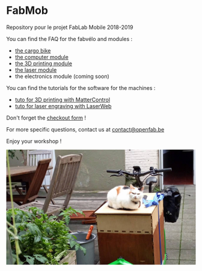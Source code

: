 # FabMob
Repository pour le projet FabLab Mobile 2018-2019

You can find the FAQ for the fabvélo and modules :
- [the cargo bike](https://github.com/openfab-lab/FabMob/blob/master/FAQ/FAQ_cargobike.md)
- [the computer module](https://github.com/openfab-lab/FabMob/blob/master/FAQ/FAQ_computers-module.md)
- [the 3D printing module](https://github.com/openfab-lab/FabMob/blob/master/FAQ/FAQ_3Dprinting-module.md)
- [the laser module](https://github.com/openfab-lab/FabMob/blob/master/FAQ/FAQ_laser_module.md)
- the electronics module (coming soon)

You can find the tutorials for the software for the machines :
- [tuto for 3D printing with MatterControl](https://github.com/openfab-lab/FabMob/blob/master/Tutos%20software/MatterControl.md)
- [tuto for laser engraving with LaserWeb](https://github.com/openfab-lab/FabMob/blob/master/Tutos%20software/LaserWeb.md)

Don't forget the [checkout form](https://framaforms.org/checkout-fabvelo-1549300778) !

For more specific questions, contact us at contact@openfab.be

Enjoy your workshop !

![alt text](https://github.com/openfab-lab/FabMob/blob/master/FAQ/fabvelo_Vicky.jpg)

